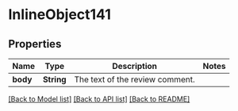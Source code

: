 # InlineObject141

## Properties
Name | Type | Description | Notes
------------ | ------------- | ------------- | -------------
**body** | **String** | The text of the review comment. | 

[[Back to Model list]](../README.md#documentation-for-models) [[Back to API list]](../README.md#documentation-for-api-endpoints) [[Back to README]](../README.md)


